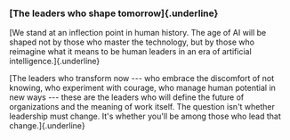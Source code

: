 ### **[The leaders who shape tomorrow]{.underline}**

[We stand at an inflection point in human history. The age of AI will be
shaped not by those who master the technology, but by those who
reimagine what it means to be human leaders in an era of artificial
intelligence.]{.underline}

[The leaders who transform now --- who embrace the discomfort of not
knowing, who experiment with courage, who manage human potential in new
ways --- these are the leaders who will define the future of
organizations and the meaning of work itself. The question isn\'t
whether leadership must change. It\'s whether you\'ll be among those who
lead that change.]{.underline}